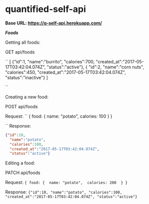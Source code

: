# quantified-self-api

**Base URL: https://q-self-api.herokuapp.com/**

***Foods***

Getting all foods:

GET api/foods

``
[
  {"id":1,
  "name":"burrito",
  "calories":700,
  "created_at":"2017-05-17T03:42:04.074Z",
  "status":"active"},
  { "id":2,
    "name":"corn nuts",
    "calories":450,
    "created_at":"2017-05-17T03:42:04.074Z",
    "status":"inactive"}
]

``

Creating a new food:

POST api/foods

Request:
``
{
  food: { 
    name: "potato", 
    calories: 100 
  }
 }
 
``
Response:
```json
{"id":10,
  "name":"potato",
  "calories":100,
  "created_at":"2017-05-17T03:42:04.074Z",
  "status":"active"}
```

Editing a food:

PATCH api/foods

Request:
``
{
  food: { 
    name: "potato", 
    calories: 200 
  }
 }
``

Response:
``
{"id":10,
  "name":"potato",
  "calories":100,
  "created_at":"2017-05-17T03:42:04.074Z",
  "status":"active"}
  ``
  
  

